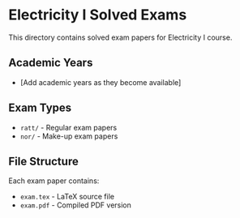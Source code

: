 # Electricity I Solved Exams

This directory contains solved exam papers for Electricity I course.

## Academic Years

- [Add academic years as they become available]

## Exam Types

- `ratt/` - Regular exam papers
- `nor/` - Make-up exam papers

## File Structure

Each exam paper contains:
- `exam.tex` - LaTeX source file
- `exam.pdf` - Compiled PDF version
